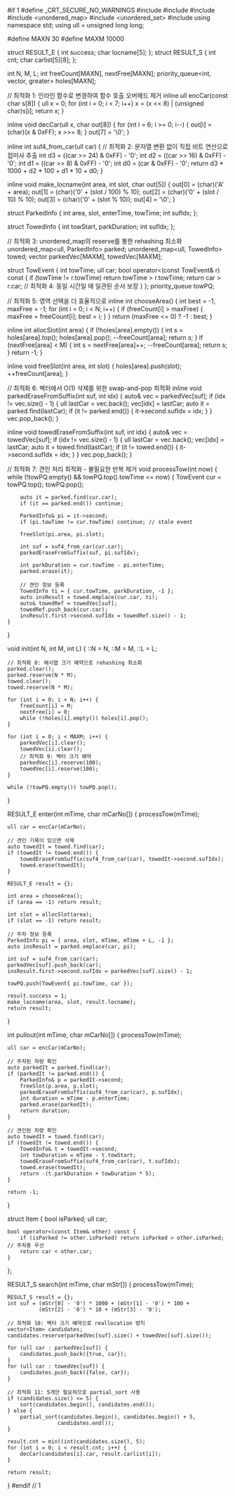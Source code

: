 #if 1
#define _CRT_SECURE_NO_WARNINGS
#include <cstring>
#include <vector>
#include <algorithm>
#include <unordered_map>
#include <unordered_set>
#include <queue>
using namespace std;
using ull = unsigned long long;

#define MAXN 30
#define MAXM 10000

struct RESULT_E { int success; char locname[5]; };
struct RESULT_S { int cnt; char carlist[5][8]; };

int N, M, L;
int freeCount[MAXN], nextFree[MAXN];
priority_queue<int, vector<int>, greater<int>> holes[MAXN];

// 최적화 1: 인라인 함수로 변경하여 함수 호출 오버헤드 제거
inline ull encCar(const char s[8]) {
    ull x = 0; 
    for (int i = 0; i < 7; i++) x = (x << 8) | (unsigned char)s[i];
    return x;
}

inline void decCar(ull x, char out[8]) {
    for (int i = 6; i >= 0; i--) { 
        out[i] = (char)(x & 0xFF); 
        x >>= 8; 
    } 
    out[7] = '\0';
}

inline int suf4_from_car(ull car) {
    // 최적화 2: 문자열 변환 없이 직접 비트 연산으로 접미사 추출
    int d3 = ((car >> 24) & 0xFF) - '0';
    int d2 = ((car >> 16) & 0xFF) - '0';
    int d1 = ((car >> 8) & 0xFF) - '0';
    int d0 = (car & 0xFF) - '0';
    return d3 * 1000 + d2 * 100 + d1 * 10 + d0;
}

inline void make_locname(int area, int slot, char out[5]) {
    out[0] = (char)('A' + area);
    out[1] = (char)('0' + (slot / 100) % 10);
    out[2] = (char)('0' + (slot / 10) % 10);
    out[3] = (char)('0' + (slot % 10));
    out[4] = '\0';
}

struct ParkedInfo { 
    int area, slot, enterTime, towTime; 
    int sufIdx; 
};

struct TowedInfo { 
    int towStart, parkDuration; 
    int sufIdx; 
};

// 최적화 3: unordered_map의 reserve를 통한 rehashing 최소화
unordered_map<ull, ParkedInfo> parked;
unordered_map<ull, TowedInfo> towed;
vector<ull> parkedVec[MAXM], towedVec[MAXM];

struct TowEvent {
    int towTime; 
    ull car;
    bool operator<(const TowEvent& r) const {
        if (towTime != r.towTime) return towTime > r.towTime;
        return car > r.car; // 최적화 4: 동일 시간일 때 일관된 순서 보장
    }
};
priority_queue<TowEvent> towPQ;

// 최적화 5: 영역 선택을 더 효율적으로
inline int chooseArea() {
    int best = -1, maxFree = -1;
    for (int i = 0; i < N; i++) {
        if (freeCount[i] > maxFree) {
            maxFree = freeCount[i];
            best = i;
        }
    }
    return (maxFree <= 0) ? -1 : best;
}

inline int allocSlot(int area) {
    if (!holes[area].empty()) {
        int s = holes[area].top(); 
        holes[area].pop();
        --freeCount[area];
        return s;
    }
    if (nextFree[area] < M) {
        int s = nextFree[area]++;
        --freeCount[area];
        return s;
    }
    return -1;
}

inline void freeSlot(int area, int slot) {
    holes[area].push(slot);
    ++freeCount[area];
}

// 최적화 6: 벡터에서 O(1) 삭제를 위한 swap-and-pop 최적화
inline void parkedEraseFromSuffix(int suf, int idx) {
    auto& vec = parkedVec[suf];
    if (idx != vec.size() - 1) {
        ull lastCar = vec.back();
        vec[idx] = lastCar;
        auto it = parked.find(lastCar);
        if (it != parked.end()) {
            it->second.sufIdx = idx;
        }
    }
    vec.pop_back();
}

inline void towedEraseFromSuffix(int suf, int idx) {
    auto& vec = towedVec[suf];
    if (idx != vec.size() - 1) {
        ull lastCar = vec.back();
        vec[idx] = lastCar;
        auto it = towed.find(lastCar);
        if (it != towed.end()) {
            it->second.sufIdx = idx;
        }
    }
    vec.pop_back();
}

// 최적화 7: 견인 처리 최적화 - 불필요한 반복 제거
void processTow(int now) {
    while (!towPQ.empty() && towPQ.top().towTime <= now) {
        TowEvent cur = towPQ.top(); 
        towPQ.pop();
        
        auto it = parked.find(cur.car);
        if (it == parked.end()) continue;
        
        ParkedInfo& pi = it->second;
        if (pi.towTime != cur.towTime) continue; // stale event
        
        freeSlot(pi.area, pi.slot);
        
        int suf = suf4_from_car(cur.car);
        parkedEraseFromSuffix(suf, pi.sufIdx);
        
        int parkDuration = cur.towTime - pi.enterTime;
        parked.erase(it);
        
        // 견인 정보 등록
        TowedInfo ti = { cur.towTime, parkDuration, -1 };
        auto insResult = towed.emplace(cur.car, ti);
        auto& towedRef = towedVec[suf];
        towedRef.push_back(cur.car);
        insResult.first->second.sufIdx = towedRef.size() - 1;
    }
}

void init(int N, int M, int L) {
    ::N = N, ::M = M, ::L = L;
    
    // 최적화 8: 해시맵 크기 예약으로 rehashing 최소화
    parked.clear();
    parked.reserve(N * M);
    towed.clear();
    towed.reserve(N * M);
    
    for (int i = 0; i < N; i++) {
        freeCount[i] = M;
        nextFree[i] = 0;
        while (!holes[i].empty()) holes[i].pop();
    }
    
    for (int i = 0; i < MAXM; i++) {
        parkedVec[i].clear();
        towedVec[i].clear();
        // 최적화 9: 벡터 크기 예약
        parkedVec[i].reserve(100);
        towedVec[i].reserve(100);
    }
    
    while (!towPQ.empty()) towPQ.pop();
}

RESULT_E enter(int mTime, char mCarNo[]) {
    processTow(mTime);
    
    ull car = encCar(mCarNo);
    
    // 견인 기록이 있으면 삭제
    auto towedIt = towed.find(car);
    if (towedIt != towed.end()) {
        towedEraseFromSuffix(suf4_from_car(car), towedIt->second.sufIdx);
        towed.erase(towedIt);
    }
    
    RESULT_E result = {};
    
    int area = chooseArea();
    if (area == -1) return result;
    
    int slot = allocSlot(area);
    if (slot == -1) return result;
    
    // 주차 정보 등록
    ParkedInfo pi = { area, slot, mTime, mTime + L, -1 };
    auto insResult = parked.emplace(car, pi);
    
    int suf = suf4_from_car(car);
    parkedVec[suf].push_back(car);
    insResult.first->second.sufIdx = parkedVec[suf].size() - 1;
    
    towPQ.push(TowEvent{ pi.towTime, car });
    
    result.success = 1;
    make_locname(area, slot, result.locname);
    return result;
}

int pullout(int mTime, char mCarNo[]) {
    processTow(mTime);
    
    ull car = encCar(mCarNo);
    
    // 주차된 차량 확인
    auto parkedIt = parked.find(car);
    if (parkedIt != parked.end()) {
        ParkedInfo& p = parkedIt->second;
        freeSlot(p.area, p.slot);
        parkedEraseFromSuffix(suf4_from_car(car), p.sufIdx);
        int duration = mTime - p.enterTime;
        parked.erase(parkedIt);
        return duration;
    }
    
    // 견인된 차량 확인
    auto towedIt = towed.find(car);
    if (towedIt != towed.end()) {
        TowedInfo& t = towedIt->second;
        int towDuration = mTime - t.towStart;
        towedEraseFromSuffix(suf4_from_car(car), t.sufIdx);
        towed.erase(towedIt);
        return -(t.parkDuration + towDuration * 5);
    }
    
    return -1;
}

struct Item { 
    bool isParked; 
    ull car; 
    
    bool operator<(const Item& other) const {
        if (isParked != other.isParked) return isParked > other.isParked; // 주차중 우선
        return car < other.car;
    }
};

RESULT_S search(int mTime, char mStr[]) {
    processTow(mTime);
    
    RESULT_S result = {};
    int suf = (mStr[0] - '0') * 1000 + (mStr[1] - '0') * 100 + 
              (mStr[2] - '0') * 10 + (mStr[3] - '0');
    
    // 최적화 10: 벡터 크기 예약으로 reallocation 방지
    vector<Item> candidates;
    candidates.reserve(parkedVec[suf].size() + towedVec[suf].size());
    
    for (ull car : parkedVec[suf]) {
        candidates.push_back({true, car});
    }
    for (ull car : towedVec[suf]) {
        candidates.push_back({false, car});
    }
    
    // 최적화 11: 5개만 필요하므로 partial_sort 사용
    if (candidates.size() <= 5) {
        sort(candidates.begin(), candidates.end());
    } else {
        partial_sort(candidates.begin(), candidates.begin() + 5, 
                    candidates.end());
    }
    
    result.cnt = min((int)candidates.size(), 5);
    for (int i = 0; i < result.cnt; i++) {
        decCar(candidates[i].car, result.carlist[i]);
    }
    
    return result;
}
#endif // 1 
